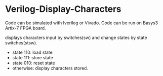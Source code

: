 # Verilog-Display-Characters

Code can be simulated with Iverilog or Vivado. 
Code can be run on Basys3 Artix-7 FPGA board.

displays characters input by switches(sw) and change states by state switches(stsw).
- state 110: load state
- state 111: store state
- state 010: reset state
- otherwise: display characters stored.
